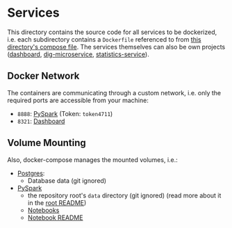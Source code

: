 # Services

This directory contains the source code for all services to be dockerized, i.e. each subdirectory contains
a `Dockerfile` referenced to from [this directory's compose file](./docker-compose.yml). The services themselves can also
be own projects ([dashboard](./dashboard), [dig-microservice](./dig-microservice), [statistics-service](./statistics-service)).

## Docker Network

The containers are communicating through a custom network, i.e. only the required ports are accessible from your machine:

- `8888`: [PySpark](./pyspark/README.md) (Token: `token4711`)
- `8321`: [Dashboard](./dashboard/README.md)

## Volume Mounting

Also, docker-compose manages the mounted volumes, i.e.:

- [Postgres](./postgres-db/README.md):
    - Database data (git ignored)
- [PySpark](./pyspark/README.md)
    - the repository root's `data` directory (git ignored) (read more about it in the [root README](../../README.md))
    - [Notebooks](./pyspark/notebooks)
    - [Notebook README](./pyspark/README.ipynb)
